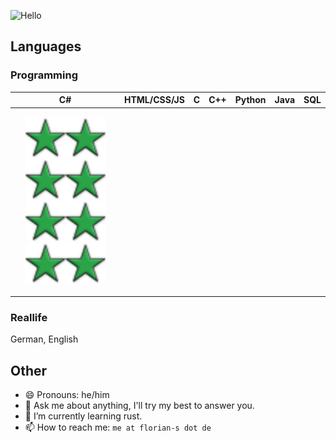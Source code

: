 ![Hello](https://user-images.githubusercontent.com/35099715/218798947-363e4f9f-3dd0-4edd-a9f9-7c7ce2f46b71.svg)


## Languages
### Programming
| C# | HTML/CSS/JS | C | C++ | Python | Java | SQL |
  |:---:|:---:|:---:|:---:|:---:|:---:|:---:|
  |<p><img src="https://github.com/Flo96S/flo96s/blob/main/starfull.svg"><img src="https://github.com/Flo96S/flo96s/blob/main/starfull.svg"><img src="https://github.com/Flo96S/flo96s/blob/main/starfull.svg"><img src="https://github.com/Flo96S/flo96s/blob/main/starfull.svg"><img src="https://github.com/Flo96S/flo96s/blob/main/starfull.svg"><img src="https://github.com/Flo96S/flo96s/blob/main/starfull.svg"><img src="https://github.com/Flo96S/flo96s/blob/main/starfull.svg"><img src="https://github.com/Flo96S/flo96s/blob/main/starfull.svg"></p>

### Reallife
German, English

## Other

- 😄 Pronouns: he/him
- 💬 Ask me about anything, I'll try my best to answer you.
- 🌱 I’m currently learning rust.
- 📫 How to reach me: `me at florian-s dot de`
